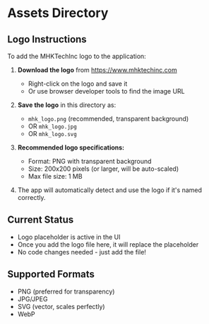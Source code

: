 # Assets Directory

## Logo Instructions

To add the MHKTechInc logo to the application:

1. **Download the logo** from https://www.mhktechinc.com
   - Right-click on the logo and save it
   - Or use browser developer tools to find the image URL

2. **Save the logo** in this directory as:
   - `mhk_logo.png` (recommended, transparent background)
   - OR `mhk_logo.jpg`
   - OR `mhk_logo.svg`

3. **Recommended logo specifications:**
   - Format: PNG with transparent background
   - Size: 200x200 pixels (or larger, will be auto-scaled)
   - Max file size: 1 MB

4. The app will automatically detect and use the logo if it's named correctly.

## Current Status

- Logo placeholder is active in the UI
- Once you add the logo file here, it will replace the placeholder
- No code changes needed - just add the file!

## Supported Formats

- PNG (preferred for transparency)
- JPG/JPEG
- SVG (vector, scales perfectly)
- WebP
